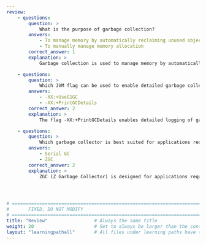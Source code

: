 ```yaml
---
review:
    - questions:
        question: >
            What is the purpose of garbage collection?
        answers:
            - To manage memory by automatically reclaiming unused objects
            - To manually manage memory allocation
        correct_answer: 1                    
        explanation: >
            Garbage collection is used to manage memory by automatically reclaiming memory occupied by objects that are no longer in use, thus preventing memory leaks and optimizing memory usage.

    - questions:
        question: >
            Which JVM flag can be used to enable detailed garbage collection logging?
        answers:
            - -XX:+UseG1GC
            - -XX:+PrintGCDetails
        correct_answer: 2                    
        explanation: >
            The flag -XX:+PrintGCDetails enables detailed logging of garbage collection events, which helps in monitoring and tuning the GC performance.

    - questions:
        question: >
            Which garbage collector is best suited for applications requiring very low latency in a heavily multi-threaded application?
        answers:
            - Serial GC
            - ZGC
        correct_answer: 2                    
        explanation: >
            ZGC (Z Garbage Collector) is designed for applications requiring very low latency, as it aims to keep pause times below 10 milliseconds even for large heaps.




# ================================================================================
#       FIXED, DO NOT MODIFY
# ================================================================================
title: "Review"                 # Always the same title
weight: 20                      # Set to always be larger than the content in this path
layout: "learningpathall"       # All files under learning paths have this same wrapper
---
```

